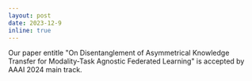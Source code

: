 ```yaml
---
layout: post
date: 2023-12-9
inline: true
---
```


Our paper entitle "On Disentanglement of Asymmetrical Knowledge Transfer for Modality-Task Agnostic Federated Learning" is accepted by AAAI 2024 main track. 
